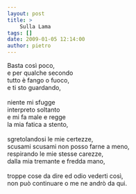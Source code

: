 ```yaml
---
layout: post
title: >
    Sulla Lama
tags: []
date: 2009-01-05 12:14:00
author: pietro
---
```

Basta così poco,<br/>e per qualche secondo<br/>tutto è fango o fuoco,<br/>e ti sto guardando,<br/><br/>niente mi sfugge<br/>interpreto soltanto<br/>e mi fa male e regge<br/>la mia fatica a stento,<br/><br/>sgretolandosi le mie certezze,<br/>scusami scusami non posso farne a meno,<br/>respirando le mie stesse carezze,<br/>dalla mia tremante e fredda mano,<br/><br/>troppe cose da dire ed odio vederti così,<br/>non può continuare o me ne andrò da qui.
